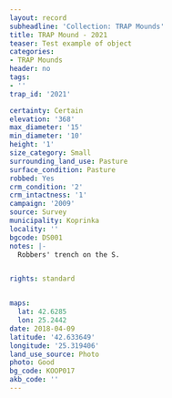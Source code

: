 ```yaml
---
layout: record
subheadline: 'Collection: TRAP Mounds'
title: TRAP Mound - 2021
teaser: Test example of object
categories:
- TRAP Mounds
header: no
tags:
- ''
trap_id: '2021'

certainty: Certain
elevation: '368'
max_diameter: '15'
min_diameter: '10'
height: '1'
size_category: Small
surrounding_land_use: Pasture
surface_condition: Pasture
robbed: Yes
crm_condition: '2'
crm_intactness: '1'
campaign: '2009'
source: Survey
municipality: Koprinka
locality: ''
bgcode: DS001
notes: |-
  Robbers' trench on the S.


rights: standard


maps:
  lat: 42.6285
  lon: 25.2442
date: 2018-04-09
latitude: '42.633649'
longitude: '25.319406'
land_use_source: Photo
photo: Good
bg_code: KOOP017
akb_code: ''
---
```

